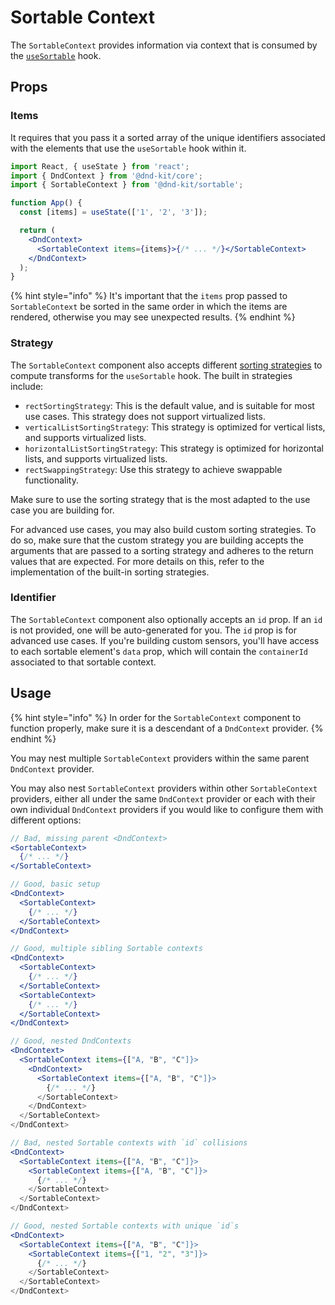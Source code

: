 # Sortable Context

The `SortableContext` provides information via context that is consumed by the [`useSortable`](usesortable.md) hook.

## Props

### Items

It requires that you pass it a sorted array of the unique identifiers associated with the elements that use the `useSortable` hook within it.

```jsx
import React, { useState } from 'react';
import { DndContext } from '@dnd-kit/core';
import { SortableContext } from '@dnd-kit/sortable';

function App() {
  const [items] = useState(['1', '2', '3']);

  return (
    <DndContext>
      <SortableContext items={items}>{/* ... */}</SortableContext>
    </DndContext>
  );
}
```

{% hint style="info" %}
It's important that the `items` prop passed to `SortableContext` be sorted in the same order in which the items are rendered, otherwise you may see unexpected results.
{% endhint %}

### Strategy

The `SortableContext` component also accepts different [sorting strategies](./#sorting-strategies) to compute transforms for the `useSortable` hook. The built in strategies include:

- `rectSortingStrategy`: This is the default value, and is suitable for most use cases. This strategy does not support virtualized lists.
- `verticalListSortingStrategy`: This strategy is optimized for vertical lists, and supports virtualized lists.
- `horizontalListSortingStrategy`: This strategy is optimized for horizontal lists, and supports virtualized lists.
- `rectSwappingStrategy`: Use this strategy to achieve swappable functionality.

Make sure to use the sorting strategy that is the most adapted to the use case you are building for.

For advanced use cases, you may also build custom sorting strategies. To do so, make sure that the custom strategy you are building accepts the arguments that are passed to a sorting strategy and adheres to the return values that are expected. For more details on this, refer to the implementation of the built-in sorting strategies.

### Identifier

The `SortableContext` component also optionally accepts an `id` prop. If an `id` is not provided, one will be auto-generated for you. The `id` prop is for advanced use cases. If you're building custom sensors, you'll have access to each sortable element's `data` prop, which will contain the `containerId` associated to that sortable context.

## Usage

{% hint style="info" %}
In order for the `SortableContext` component to function properly, make sure it is a descendant of a `DndContext` provider.
{% endhint %}

You may nest multiple `SortableContext` providers within the same parent `DndContext` provider.

You may also nest `SortableContext` providers within other `SortableContext` providers, either all under the same `DndContext` provider or each with their own individual `DndContext` providers if you would like to configure them with different options:

```jsx
// Bad, missing parent <DndContext>
<SortableContext>
  {/* ... */}
</SortableContext>

// Good, basic setup
<DndContext>
  <SortableContext>
    {/* ... */}
  </SortableContext>
</DndContext>

// Good, multiple sibling Sortable contexts
<DndContext>
  <SortableContext>
    {/* ... */}
  </SortableContext>
  <SortableContext>
    {/* ... */}
  </SortableContext>
</DndContext>

// Good, nested DndContexts
<DndContext>
  <SortableContext items={["A, "B", "C"]}>
    <DndContext>
      <SortableContext items={["A, "B", "C"]}>
        {/* ... */}
      </SortableContext>
    </DndContext>
  </SortableContext>
</DndContext>

// Bad, nested Sortable contexts with `id` collisions
<DndContext>
  <SortableContext items={["A, "B", "C"]}>
    <SortableContext items={["A, "B", "C"]}>
      {/* ... */}
    </SortableContext>
  </SortableContext>
</DndContext>

// Good, nested Sortable contexts with unique `id`s
<DndContext>
  <SortableContext items={["A, "B", "C"]}>
    <SortableContext items={["1, "2", "3"]}>
      {/* ... */}
    </SortableContext>
  </SortableContext>
</DndContext>

```

##
